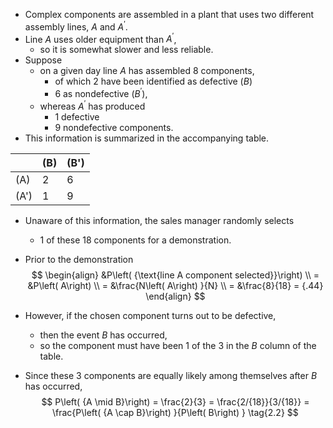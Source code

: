 - Complex components are assembled in a plant that uses two different assembly lines, $A$ and ${A}^{\prime }$. 
- Line $A$ uses older equipment than ${A}^{\prime }$, 
	- so it is somewhat slower and less reliable. 
- Suppose 
	- on a given day line $A$ has assembled 8 components, 
		- of which 2 have been identified as defective $\left( B\right)$ 
		- 6 as nondefective $\left( {B}^{\prime }\right)$, 
	- whereas ${A}^{\prime }$ has produced 
		- 1 defective 
		- 9 nondefective components. 
- This information is summarized in the accompanying table.

|   | \(B\) | \(B'\) |
|---|------|-------|
| \(A\)  | 2    | 6     |
| \(A'\) | 1    | 9     |

- Unaware of this information, the sales manager randomly selects
	- 1 of these 18 components for a demonstration. 
- Prior to the demonstration
$$
\begin{align}
&P\left( {\text{line A component selected}}\right) \\
= &P\left( A\right) \\
= &\frac{N\left( A\right) }{N} \\
= &\frac{8}{18} = {.44}
\end{align}
$$

- However, if the chosen component turns out to be defective, 
	- then the event $B$ has occurred, 
	- so the component must have been 1 of the 3 in the $B$ column of the table. 
- Since these 3 components are equally likely among themselves after $B$ has occurred,
$$
P\left( {A \mid B}\right) = \frac{2}{3} = \frac{2/{18}}{3/{18}} = \frac{P\left( {A \cap B}\right) }{P\left( B\right) } \tag{2.2}
$$
